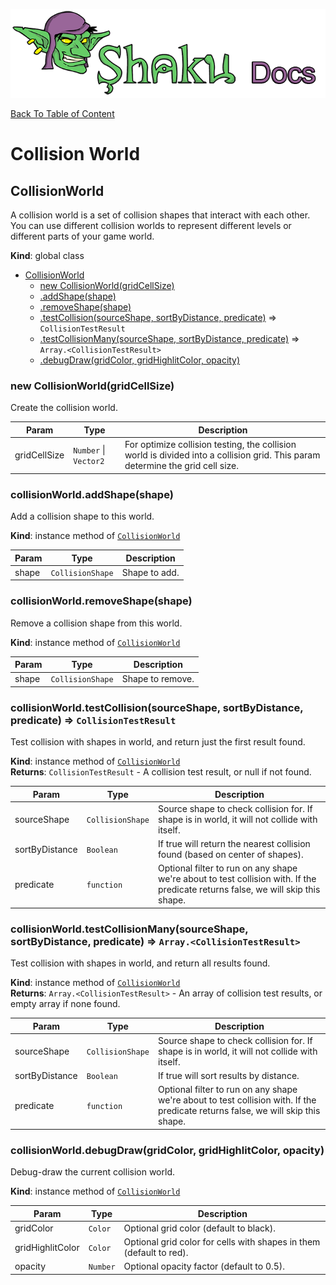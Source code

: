 ![Shaku JS](resources/logo-sm.png)

[Back To Table of Content](index.md)

# Collision World

<a name="CollisionWorld"></a>

## CollisionWorld
A collision world is a set of collision shapes that interact with each other.
You can use different collision worlds to represent different levels or different parts of your game world.

**Kind**: global class  

* [CollisionWorld](#CollisionWorld)
    * [new CollisionWorld(gridCellSize)](#new_CollisionWorld_new)
    * [.addShape(shape)](#CollisionWorld+addShape)
    * [.removeShape(shape)](#CollisionWorld+removeShape)
    * [.testCollision(sourceShape, sortByDistance, predicate)](#CollisionWorld+testCollision) ⇒ <code>CollisionTestResult</code>
    * [.testCollisionMany(sourceShape, sortByDistance, predicate)](#CollisionWorld+testCollisionMany) ⇒ <code>Array.&lt;CollisionTestResult&gt;</code>
    * [.debugDraw(gridColor, gridHighlitColor, opacity)](#CollisionWorld+debugDraw)

<a name="new_CollisionWorld_new"></a>

### new CollisionWorld(gridCellSize)
Create the collision world.


| Param | Type | Description |
| --- | --- | --- |
| gridCellSize | <code>Number</code> \| <code>Vector2</code> | For optimize collision testing, the collision world is divided into a collision grid. This param determine the grid cell size. |

<a name="CollisionWorld+addShape"></a>

### collisionWorld.addShape(shape)
Add a collision shape to this world.

**Kind**: instance method of [<code>CollisionWorld</code>](#CollisionWorld)  

| Param | Type | Description |
| --- | --- | --- |
| shape | <code>CollisionShape</code> | Shape to add. |

<a name="CollisionWorld+removeShape"></a>

### collisionWorld.removeShape(shape)
Remove a collision shape from this world.

**Kind**: instance method of [<code>CollisionWorld</code>](#CollisionWorld)  

| Param | Type | Description |
| --- | --- | --- |
| shape | <code>CollisionShape</code> | Shape to remove. |

<a name="CollisionWorld+testCollision"></a>

### collisionWorld.testCollision(sourceShape, sortByDistance, predicate) ⇒ <code>CollisionTestResult</code>
Test collision with shapes in world, and return just the first result found.

**Kind**: instance method of [<code>CollisionWorld</code>](#CollisionWorld)  
**Returns**: <code>CollisionTestResult</code> - A collision test result, or null if not found.  

| Param | Type | Description |
| --- | --- | --- |
| sourceShape | <code>CollisionShape</code> | Source shape to check collision for. If shape is in world, it will not collide with itself. |
| sortByDistance | <code>Boolean</code> | If true will return the nearest collision found (based on center of shapes). |
| predicate | <code>function</code> | Optional filter to run on any shape we're about to test collision with. If the predicate returns false, we will skip this shape. |

<a name="CollisionWorld+testCollisionMany"></a>

### collisionWorld.testCollisionMany(sourceShape, sortByDistance, predicate) ⇒ <code>Array.&lt;CollisionTestResult&gt;</code>
Test collision with shapes in world, and return all results found.

**Kind**: instance method of [<code>CollisionWorld</code>](#CollisionWorld)  
**Returns**: <code>Array.&lt;CollisionTestResult&gt;</code> - An array of collision test results, or empty array if none found.  

| Param | Type | Description |
| --- | --- | --- |
| sourceShape | <code>CollisionShape</code> | Source shape to check collision for. If shape is in world, it will not collide with itself. |
| sortByDistance | <code>Boolean</code> | If true will sort results by distance. |
| predicate | <code>function</code> | Optional filter to run on any shape we're about to test collision with. If the predicate returns false, we will skip this shape. |

<a name="CollisionWorld+debugDraw"></a>

### collisionWorld.debugDraw(gridColor, gridHighlitColor, opacity)
Debug-draw the current collision world.

**Kind**: instance method of [<code>CollisionWorld</code>](#CollisionWorld)  

| Param | Type | Description |
| --- | --- | --- |
| gridColor | <code>Color</code> | Optional grid color (default to black). |
| gridHighlitColor | <code>Color</code> | Optional grid color for cells with shapes in them (default to red). |
| opacity | <code>Number</code> | Optional opacity factor (default to 0.5). |

